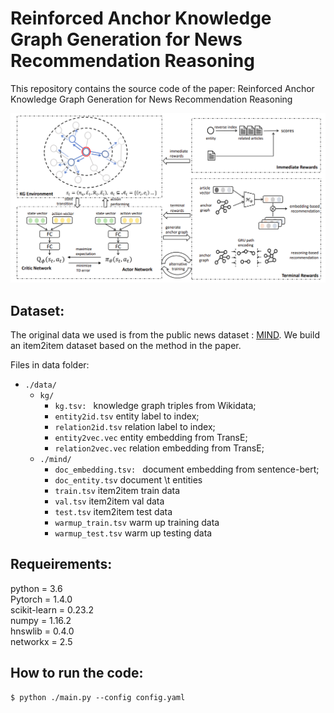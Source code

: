 # Reinforced Anchor Knowledge Graph Generation for News Recommendation Reasoning

This repository contains the source code of the paper: Reinforced Anchor Knowledge Graph Generation for News Recommendation Reasoning

![framework](./framework.png)

## Dataset:

The original data we used is from the public news dataset : [MIND](https://msnews.github.io). We build an item2item dataset based on the method in the paper.


Files in data folder:

-    `./data/`
     -   `kg/`
         - `kg.tsv: ` knowledge graph triples from Wikidata;
         - `entity2id.tsv` entity label to index;
         - `relation2id.tsv` relation label to index;
         - `entity2vec.vec` entity embedding from TransE;
         - `relation2vec.vec` relation embedding from TransE;
     -   `./mind/`
            - `doc_embedding.tsv: ` document embedding from sentence-bert;
            - `doc_entity.tsv` document \t entities
            - `train.tsv` item2item train data
            - `val.tsv` item2item val data
            - `test.tsv` item2item test data
            - `warmup_train.tsv` warm up training data
            - `warmup_test.tsv` warm up testing data

## Requeirements:

python = 3.6<br>
Pytorch = 1.4.0<br>
scikit-learn = 0.23.2<br>
numpy = 1.16.2<br>
hnswlib = 0.4.0<br>
networkx = 2.5

## How to run the code:

    $ python ./main.py --config config.yaml
